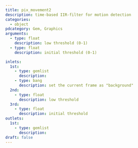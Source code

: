 ```yaml
---
title: pix_movement2
description: time-based IIR-filter for motion detection
categories:
  - object
pdcategory: Gem, Graphics
arguments:
  - type: float
    description: low threshold (0-1)
  - type: float
    description: initial threshold (0-1)

inlets:
  1st:
    - type: gemlist
      description:
    - type: bang
      description: set the current frame as "background"
  2nd:
    - type: float
      description: low threshold
  3rd:
    - type: float
      description: initial threshold
outlets:
  1st:
    - type: gemlist
      description:
draft: false
---
```


